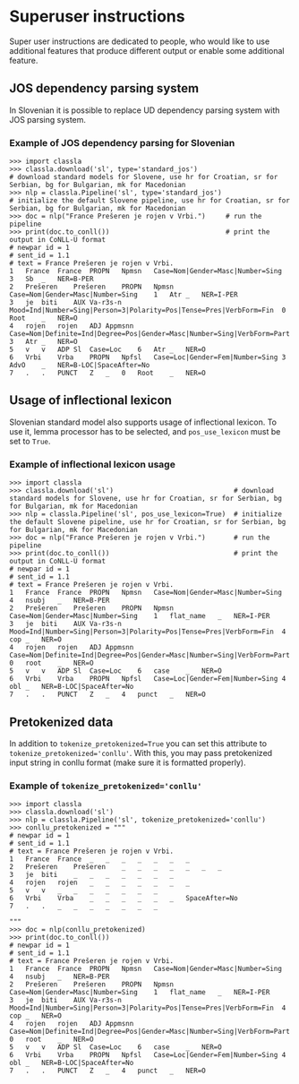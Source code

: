 # Superuser instructions

Super user instructions are dedicated to people, who would like to use additional features that produce different output or enable some additional feature.

## JOS dependency parsing system 

In Slovenian it is possible to replace UD dependency parsing system with JOS parsing system.

### Example of JOS dependency parsing for Slovenian 
```
>>> import classla
>>> classla.download('sl', type='standard_jos')                            # download standard models for Slovene, use hr for Croatian, sr for Serbian, bg for Bulgarian, mk for Macedonian
>>> nlp = classla.Pipeline('sl', type='standard_jos')                      # initialize the default Slovene pipeline, use hr for Croatian, sr for Serbian, bg for Bulgarian, mk for Macedonian
>>> doc = nlp("France Prešeren je rojen v Vrbi.")     # run the pipeline
>>> print(doc.to_conll())                             # print the output in CoNLL-U format
# newpar id = 1
# sent_id = 1.1
# text = France Prešeren je rojen v Vrbi.
1	France	France	PROPN	Npmsn	Case=Nom|Gender=Masc|Number=Sing	3	Sb	_	NER=B-PER
2	Prešeren	Prešeren	PROPN	Npmsn	Case=Nom|Gender=Masc|Number=Sing	1	Atr	_	NER=I-PER
3	je	biti	AUX	Va-r3s-n	Mood=Ind|Number=Sing|Person=3|Polarity=Pos|Tense=Pres|VerbForm=Fin	0	Root	_	NER=O
4	rojen	rojen	ADJ	Appmsnn	Case=Nom|Definite=Ind|Degree=Pos|Gender=Masc|Number=Sing|VerbForm=Part	3	Atr	_	NER=O
5	v	v	ADP	Sl	Case=Loc	6	Atr	_	NER=O
6	Vrbi	Vrba	PROPN	Npfsl	Case=Loc|Gender=Fem|Number=Sing	3	AdvO	_	NER=B-LOC|SpaceAfter=No
7	.	.	PUNCT	Z	_	0	Root	_	NER=O

```

## Usage of inflectional lexicon

Slovenian standard model also supports usage of inflectional lexicon. To use it, lemma processor has to be selected, and `pos_use_lexicon` must be set to `True`.

### Example of inflectional lexicon usage
```
>>> import classla
>>> classla.download('sl')                              # download standard models for Slovene, use hr for Croatian, sr for Serbian, bg for Bulgarian, mk for Macedonian
>>> nlp = classla.Pipeline('sl', pos_use_lexicon=True)  # initialize the default Slovene pipeline, use hr for Croatian, sr for Serbian, bg for Bulgarian, mk for Macedonian
>>> doc = nlp("France Prešeren je rojen v Vrbi.")       # run the pipeline
>>> print(doc.to_conll())                               # print the output in CoNLL-U format
# newpar id = 1
# sent_id = 1.1
# text = France Prešeren je rojen v Vrbi.
1	France	France	PROPN	Npmsn	Case=Nom|Gender=Masc|Number=Sing	4	nsubj	_	NER=B-PER
2	Prešeren	Prešeren	PROPN	Npmsn	Case=Nom|Gender=Masc|Number=Sing	1	flat_name	_	NER=I-PER
3	je	biti	AUX	Va-r3s-n	Mood=Ind|Number=Sing|Person=3|Polarity=Pos|Tense=Pres|VerbForm=Fin	4	cop	_	NER=O
4	rojen	rojen	ADJ	Appmsnn	Case=Nom|Definite=Ind|Degree=Pos|Gender=Masc|Number=Sing|VerbForm=Part	0	root	_	NER=O
5	v	v	ADP	Sl	Case=Loc	6	case	_	NER=O
6	Vrbi	Vrba	PROPN	Npfsl	Case=Loc|Gender=Fem|Number=Sing	4	obl	_	NER=B-LOC|SpaceAfter=No
7	.	.	PUNCT	Z	_	4	punct	_	NER=O

```

## Pretokenized data

In addition to ```tokenize_pretokenized=True``` you can set this attribute to ```tokenize_pretokenized='conllu'```. With this, you may pass pretokenized input string in conllu format (make sure it is formatted properly).

### Example of ```tokenize_pretokenized='conllu'```
```
>>> import classla
>>> classla.download('sl')
>>> nlp = classla.Pipeline('sl', tokenize_pretokenized='conllu')
>>> conllu_pretokenized = """
# newpar id = 1
# sent_id = 1.1
# text = France Prešeren je rojen v Vrbi.
1	France	France	_	_	_	_	_	_	_
2	Prešeren	Prešeren	_	_	_	_	_	_	_
3	je	biti	_	_	_	_	_	_	_
4	rojen	rojen	_	_	_	_	_	_	_
5	v	v	_	_	_	_	_	_	_
6	Vrbi	Vrba	_	_	_	_	_	_	SpaceAfter=No
7	.	.	_	_	_	_	_	_	_

"""
>>> doc = nlp(conllu_pretokenized)
>>> print(doc.to_conll())
# newpar id = 1
# sent_id = 1.1
# text = France Prešeren je rojen v Vrbi.
1	France	France	PROPN	Npmsn	Case=Nom|Gender=Masc|Number=Sing	4	nsubj	_	NER=B-PER
2	Prešeren	Prešeren	PROPN	Npmsn	Case=Nom|Gender=Masc|Number=Sing	1	flat_name	_	NER=I-PER
3	je	biti	AUX	Va-r3s-n	Mood=Ind|Number=Sing|Person=3|Polarity=Pos|Tense=Pres|VerbForm=Fin	4	cop	_	NER=O
4	rojen	rojen	ADJ	Appmsnn	Case=Nom|Definite=Ind|Degree=Pos|Gender=Masc|Number=Sing|VerbForm=Part	0	root	_	NER=O
5	v	v	ADP	Sl	Case=Loc	6	case	_	NER=O
6	Vrbi	Vrba	PROPN	Npfsl	Case=Loc|Gender=Fem|Number=Sing	4	obl	_	NER=B-LOC|SpaceAfter=No
7	.	.	PUNCT	Z	_	4	punct	_	NER=O

```
